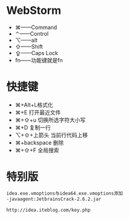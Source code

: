 # WebStorm
- ⌘——Command
- ⌃——Control
- ⌥——alt
- ⇧——Shift
- ⇪——Caps Lock
- fn——功能键就是fn   

# 快捷键
- ⌘+Alt+L格式化
- ⌘+E 打开最近文件
- ⌘+⇧+u 切换所选字符大小写
- ⌘+D 复制一行
- ⌥+⇧+上箭头  当前行代码上移
- ⌘+backspace 删除
- ⌘+⇧+F 全局搜索

# 特别版
```sh
idea.exe.vmoptions与idea64.exe.vmoptions添加
-javaagent:JetbrainsCrack-2.6.2.jar

http://idea.iteblog.com/key.php
```

